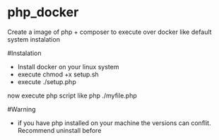 # php_docker
Create a image of php + composer to execute over docker like default system instalation


#Instalation
- Install docker on your linux system
- execute chmod +x setup.sh
- execute ./setup.php 

now execute php script  like  php ./myfile.php 

#Warning

- if you have php installed on your machine the versions can conflit.  Recommend uninstall before
